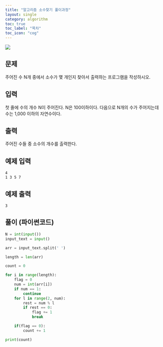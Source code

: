 ```yaml
---
title: "알고리즘 소수찾기 풀이과정"
layout: single
category: algorithm
toc: true
toc_label: "목차"
toc_icon: "cog"
---
```


<img src="https://user-images.githubusercontent.com/48713654/63647335-7840af80-c75a-11e9-82d1-5250ea09ae55.PNG">

## 문제
주어진 수 N개 중에서 소수가 몇 개인지 찾아서 출력하는 프로그램을 작성하시오.

## 입력
첫 줄에 수의 개수 N이 주어진다. N은 100이하이다. 다음으로 N개의 수가 주어지는데 수는 1,000 이하의 자연수이다.

## 출력
주어진 수들 중 소수의 개수를 출력한다.

## 예제 입력
```
4
1 3 5 7
```

## 예제 출력
```
3
```

## 풀이 (파이썬코드)

```python
N = int(input())
input_text = input()

arr = input_text.split(' ')

length = len(arr)

count = 0

for i in range(length):
    flag = 0
    num = int(arr[i])
    if num == 1:
        continue
    for l in range(2, num):
        rest = num % l
        if rest == 0:
            flag += 1
            break

    if(flag == 0):
        count += 1

print(count)
```
